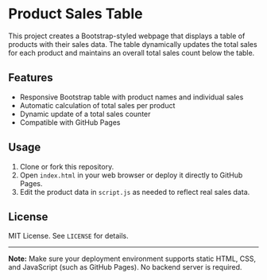 # Product Sales Table

This project creates a Bootstrap-styled webpage that displays a table of products with their sales data. The table dynamically updates the total sales for each product and maintains an overall total sales count below the table.

## Features
- Responsive Bootstrap table with product names and individual sales
- Automatic calculation of total sales per product
- Dynamic update of a total sales counter
- Compatible with GitHub Pages

## Usage
1. Clone or fork this repository.
2. Open `index.html` in your web browser or deploy it directly to GitHub Pages.
3. Edit the product data in `script.js` as needed to reflect real sales data.

## License
MIT License. See `LICENSE` for details.

---

**Note:** Make sure your deployment environment supports static HTML, CSS, and JavaScript (such as GitHub Pages). No backend server is required.